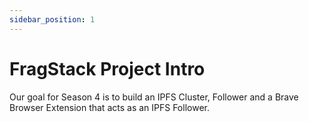 ```yaml
---
sidebar_position: 1
---
```


# FragStack Project Intro

Our goal for Season 4 is to build an IPFS Cluster, Follower and a Brave Browser Extension that acts as an IPFS Follower.
